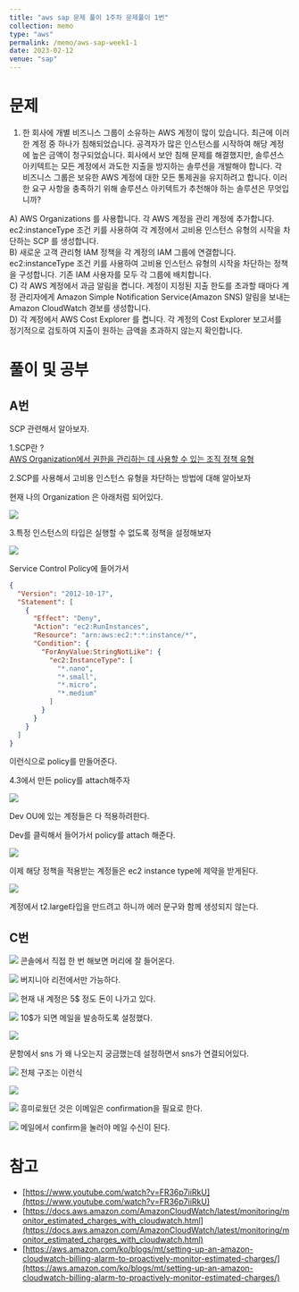 ```yaml
---
title: "aws sap 문제 풀이 1주차 문제풀이 1번"
collection: memo
type: "aws"
permalink: /memo/aws-sap-week1-1
date: 2023-02-12
venue: "sap"
---
```



# 문제

1) 한 회사에 개별 비즈니스 그룹이 소유하는 AWS 계정이 많이 있습니다. 최근에 이러한 계정 중
하나가 침해되었습니다. 공격자가 많은 인스턴스를 시작하여 해당 계정에 높은 금액이 청구되었습니다.
회사에서 보안 침해 문제를 해결했지만, 솔루션스 아키텍트는 모든 계정에서 과도한 지출을 방지하는
솔루션을 개발해야 합니다. 각 비즈니스 그룹은 보유한 AWS 계정에 대한 모든 통제권을 유지하려고 합니다.
이러한 요구 사항을 충족하기 위해 솔루션스 아키텍트가 추천해야 하는 솔루션은 무엇입니까?

A) AWS Organizations 를 사용합니다. 각 AWS 계정을 관리 계정에 추가합니다. ec2:instanceType 조건
키를 사용하여 각 계정에서 고비용 인스턴스 유형의 시작을 차단하는 SCP 를 생성합니다.  
B) 새로운 고객 관리형 IAM 정책을 각 계정의 IAM 그룹에 연결합니다. ec2:instanceType 조건 키를
사용하여 고비용 인스턴스 유형의 시작을 차단하는 정책을 구성합니다. 기존 IAM 사용자를 모두 각
그룹에 배치합니다.  
C) 각 AWS 계정에서 과금 알림을 켭니다. 계정이 지정된 지출 한도를 초과할 때마다 계정 관리자에게
Amazon Simple Notification Service(Amazon SNS) 알림을 보내는 Amazon CloudWatch 경보를
생성합니다.  
D) 각 계정에서 AWS Cost Explorer 를 켭니다. 각 계정의 Cost Explorer 보고서를 정기적으로 검토하여
지출이 원하는 금액을 초과하지 않는지 확인합니다.


# 풀이 및 공부

## A번

SCP 관련해서 알아보자.

1.SCP란 ?  
[AWS Organization에서 권한을 관리하는 데 사용할 수 있는 조직 정책 유형](https://docs.aws.amazon.com/organizations/latest/userguide/orgs_manage_policies_scps.html)

2.SCP를 사용해서 고비용 인스턴스 유형을 차단하는 방법에 대해 알아보자  

현재 나의 Organization 은 아래처럼 되어있다.

![](/assets/2023-02-19-17-08-24.png)

3.특정 인스턴스의 타입은 실행할 수 없도록 정책을 설정해보자  

![](/assets/2023-02-19-17-09-47.png)

Service Control Policy에 들어가서

```json
{
  "Version": "2012-10-17",
  "Statement": [
    {
      "Effect": "Deny",
      "Action": "ec2:RunInstances",
      "Resource": "arn:aws:ec2:*:*:instance/*",
      "Condition": {
        "ForAnyValue:StringNotLike": {
          "ec2:InstanceType": [
            "*.nano",
            "*.small",
            "*.micro",
            "*.medium"
          ]
        }
      }
    }
  ]
}
```
이런식으로 policy를 만들어준다.

4.3에서 만든 policy를 attach해주자  

![](/assets/2023-02-19-17-11-06.png)

Dev OU에 있는 계정들은 다 적용하려한다.

Dev를 클릭해서 들어가서 policy를 attach 해준다.

![](/assets/2023-02-19-17-13-54.png)

이제 해당 정책을 적용받는 계정들은 ec2 instance type에 제약을 받게된다.

![](/assets/2023-02-19-17-35-06.png)

계정에서 t2.large타입을 만드려고 하니까 에러 문구와 함께 생성되지 않는다.

## C번

![](/assets/2023-02-21-20-57-30.png)
콘솔에서 직접 한 번 해보면 머리에 잘 들어온다.

![](/assets/2023-02-27-21-46-12.png)
버지니아 리전에서만 가능하다.

![](/assets/2023-02-21-20-59-37.png)
현재 내 계정은 5$ 정도 돈이 나가고 있다.

![](/assets/2023-02-21-21-04-23.png)
10$가 되면 메일을 발송하도록 설정했다.

![](/assets/2023-02-26-13-20-57.png)

문항에서 sns 가 왜 나오는지 궁금했는데 설정하면서 sns가 연결되어있다.

![](/assets/2023-02-26-13-22-14.png)
전체 구조는 이런식

![](/assets/2023-02-26-13-24-08.png)

![](/assets/2023-02-26-13-25-28.png)
흥미로웠던 것은 이메일은 confirmation을 필요로 한다.

![](/assets/2023-02-26-13-29-02.png)
메일에서 confirm을 눌러야 메일 수신이 된다.

# 참고 

- [https://www.youtube.com/watch?v=FR36p7iiRkU](https://www.youtube.com/watch?v=FR36p7iiRkU)
- [https://docs.aws.amazon.com/AmazonCloudWatch/latest/monitoring/monitor_estimated_charges_with_cloudwatch.html](https://docs.aws.amazon.com/AmazonCloudWatch/latest/monitoring/monitor_estimated_charges_with_cloudwatch.html)
- [https://aws.amazon.com/ko/blogs/mt/setting-up-an-amazon-cloudwatch-billing-alarm-to-proactively-monitor-estimated-charges/](https://aws.amazon.com/ko/blogs/mt/setting-up-an-amazon-cloudwatch-billing-alarm-to-proactively-monitor-estimated-charges/)













